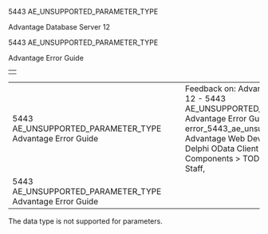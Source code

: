 5443 AE\_UNSUPPORTED\_PARAMETER\_TYPE




Advantage Database Server 12  

5443 AE\_UNSUPPORTED\_PARAMETER\_TYPE

Advantage Error Guide

|  |
| --- |
|  |

|  |  |  |  |  |
| --- | --- | --- | --- | --- |
| 5443 AE\_UNSUPPORTED\_PARAMETER\_TYPE  Advantage Error Guide |  |  | Feedback on: Advantage Database Server 12 - 5443 AE\_UNSUPPORTED\_PARAMETER\_TYPE Advantage Error Guide error\_5443\_ae\_unsupported\_parameter\_type Advantage Web Development > Advantage Delphi OData Client > Delphi OData Components > TODataSet / Dear Support Staff, |  |
| 5443 AE\_UNSUPPORTED\_PARAMETER\_TYPE  Advantage Error Guide |  |  |  |  |

The data type is not supported for parameters.